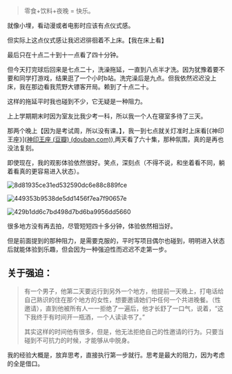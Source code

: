 >  零食+饮料+夜晚 = 快乐。

就像小埋，看动漫或者电影时应该有点仪式感。

但实际上这点仪式感让我迟迟徘徊着不上床。【我在床上看】

最后只在十点二十到十一点看了四十分钟。

但今天打完球后回来是七点二十，洗澡拖延，一直到八点半才洗。因为犹豫着要不要和同学打游戏，结果逛了一个小时b站。洗完澡后是九点。但我依然迟迟没上床，我在那边看我荒野大镖客开局。赖到了十点二十。

这样的拖延平时我也碰到不少，它无疑是一种阻力。

上上学期期末时因为室友比我少考一科，所以我一个人在寝室多待了三天。

那两个晚上【因为是考试周，所以没有课。】，我一到七点就关灯准时上床看[《神印王座》]([神印王座 (豆瓣) (douban.com)](https://movie.douban.com/subject/35755307/)),两天看了六十集，那种氛围，真的是再也没法复刻。

即使现在，我的观影体验依然很好。笑点，深刻点（不得不说，和坐着看不同，躺着看真的更容易进入状态）。

![8d81935ce31ed532590dc6e88c889fce](https://fastly.jsdelivr.net/gh/MrXnneHang/blog_img/BlogHosting/img/24/09/202409092313304.jpg)

![449353b9538de5dd1456f7ea7f90657e](https://fastly.jsdelivr.net/gh/MrXnneHang/blog_img/BlogHosting/img/24/09/202409092313909.jpg)

![429b1dd6c7bd498d7bd6ba9956dd5660](https://fastly.jsdelivr.net/gh/MrXnneHang/blog_img/BlogHosting/img/24/09/202409092313529.jpg)

很多地方没有再去拍，尽管短短四十多分钟，体验依然相当好。

但是前面提到的那种阻力，是需要克服的，平时写项目偶尔也碰到，明明进入状态后就能体验到乐趣，但会因为一种强迫性而迟迟不走第一步。

## 关于强迫：

>有一个男子，他第二天要远行到另外一个地方，他提前一天晚上，打电话给自己熟识的住在那个地方的女性，想要邀请她们中任何一个共进晚餐。（性邀请），直到他被所有人一一拒绝了一遍后，他才长舒了一口气，说着，“这下我终于有时间开一瓶酒，一个人读读书了。”
>
>其实这样的时间他有很多，但是，他无法拒绝自己的性邀请的行为。只要当碰到不可抗力的时候，才能够从中脱身。

我的经验大概是，放弃思考，直接执行第一步就行。思考是最大的阻力，因为考虑的全是借口。


